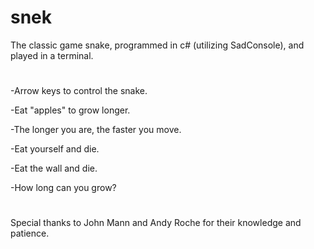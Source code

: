 # snek

The classic game snake, programmed in c# (utilizing SadConsole), and played in a terminal.
#
  -Arrow keys to control the snake.
  
  -Eat "apples" to grow longer.
  
  -The longer you are, the faster you move.
  
  -Eat yourself and die.
  
  -Eat the wall and die.
  
  -How long can you grow? 
  #
Special thanks to John Mann and Andy Roche for their knowledge and patience.
